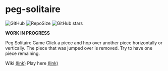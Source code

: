 # peg-solitaire
![GitHub](https://img.shields.io/github/license/lk00100100/peg-solitaire.svg)
![RepoSize](https://img.shields.io/github/repo-size/LK00100100/peg-solitaire.svg)
![GitHub stars](https://img.shields.io/github/stars/LK00100100/peg-solitaire.svg?style=social)

**WORK IN PROGRESS**
 
Peg Solitaire Game
Click a piece and hop over another piece horizontally or vertically. The piece that was jumped over is removed. Try to have
one piece remaining.

Wiki [(link)](https://en.wikipedia.org/wiki/Peg_solitaire)
Play here [(link)](https://lk00100100.github.io/peg-solitaire/)
